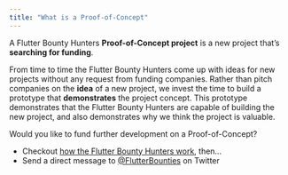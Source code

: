 ```yaml
---
title: "What is a Proof-of-Concept"
---
```


A Flutter Bounty Hunters **Proof-of-Concept project** is a new project that’s **searching for funding**.

From time to time the Flutter Bounty Hunters come up with ideas for new projects without any request from funding companies. Rather than pitch companies on the **idea** of a new project, we invest the time to build a prototype that **demonstrates** the project concept. This prototype demonstrates that the Flutter Bounty Hunters are capable of building the new project, and also demonstrates why we think the project is valuable.

Would you like to fund further development on a Proof-of-Concept?

- Checkout [how the Flutter Bounty Hunters work](/), then...
- Send a direct message to [@FlutterBounties](https://twitter.com/FlutterBounties) on Twitter
